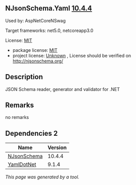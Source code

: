 NJsonSchema.Yaml [10.4.4](https://www.nuget.org/packages/NJsonSchema.Yaml/10.4.4)
--------------------

Used by: AspNetCoreNSwag

Target frameworks: net5.0, netcoreapp3.0

License: [MIT](../../../../licenses/mit) 

- package license: [MIT](https://licenses.nuget.org/MIT) 
- project license: [Unknown](http://njsonschema.org/) , License should be verified on http://njsonschema.org/

Description
-----------
JSON Schema reader, generator and validator for .NET

Remarks
-----------
no remarks


Dependencies 2
-----------

|Name|Version|
|----------|:----|
|[NJsonSchema](../../../../packages/nuget.org/njsonschema/10.4.4)|10.4.4|
|[YamlDotNet](../../../../packages/nuget.org/yamldotnet/9.1.4)|9.1.4|

*This page was generated by a tool.*